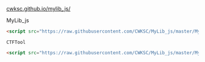 [cwksc.github.io/mylib_js/](https://cwksc.github.io/MyLib_js/)

MyLib_js

```html
<script src="https://raw.githubusercontent.com/CWKSC/MyLib_js/master/MyLib_js/include.js"></scripts>
```

`CTFTool`

```html
<script src="https://raw.githubusercontent.com/CWKSC/MyLib_js/master/MyLib_js/CTFTool.js"></scripts>
```

